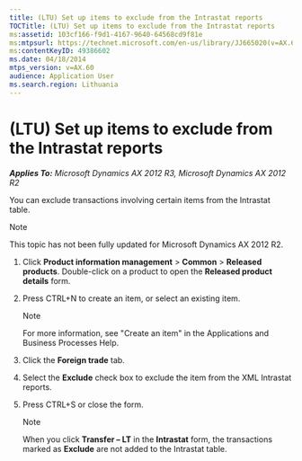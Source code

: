 ```yaml
---
title: (LTU) Set up items to exclude from the Intrastat reports
TOCTitle: (LTU) Set up items to exclude from the Intrastat reports
ms:assetid: 103cf166-f9d1-4167-9640-64568cd9f81e
ms:mtpsurl: https://technet.microsoft.com/en-us/library/JJ665020(v=AX.60)
ms:contentKeyID: 49386602
ms.date: 04/18/2014
mtps_version: v=AX.60
audience: Application User
ms.search.region: Lithuania
---
```


# (LTU) Set up items to exclude from the Intrastat reports 


_**Applies To:** Microsoft Dynamics AX 2012 R3, Microsoft Dynamics AX 2012 R2_

You can exclude transactions involving certain items from the Intrastat table.


> [!NOTE]
> <P>This topic has not been fully updated for Microsoft Dynamics AX 2012 R2.</P>



1.  Click **Product information management** \> **Common** \> **Released products**. Double-click on a product to open the **Released product details** form.

2.  Press CTRL+N to create an item, or select an existing item.
    

    > [!NOTE]
    > <P>For more information, see "Create an item" in the Applications and Business Processes Help.</P>



3.  Click the **Foreign trade** tab.

4.  Select the **Exclude** check box to exclude the item from the XML Intrastat reports.

5.  Press CTRL+S or close the form.
    

    > [!NOTE]
    > <P>When you click <STRONG>Transfer – LT</STRONG> in the <STRONG>Intrastat</STRONG> form, the transactions marked as <STRONG>Exclude</STRONG> are not added to the Intrastat table.</P>


  


